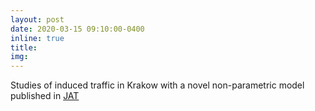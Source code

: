```yaml
---
layout: post
date: 2020-03-15 09:10:00-0400
inline: true
title:
img:
---
```



Studies of induced traffic in Krakow with a novel non-parametric model published in [JAT](https://www.linkedin.com/posts/oded-cats-45282223_modelling-the-effects-of-real-time-crowding-activity-6706114567430266880-C9uB)
